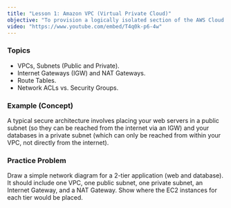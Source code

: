 ```yaml
---
title: "Lesson 1: Amazon VPC (Virtual Private Cloud)"
objective: "To provision a logically isolated section of the AWS Cloud where you can launch AWS resources."
video: "https://www.youtube.com/embed/T4q0k-p6-4w"
---
```


### Topics

- VPCs, Subnets (Public and Private).
- Internet Gateways (IGW) and NAT Gateways.
- Route Tables.
- Network ACLs vs. Security Groups.

### Example (Concept)

A typical secure architecture involves placing your web servers in a public subnet (so they can be reached from the internet via an IGW) and your databases in a private subnet (which can only be reached from within your VPC, not directly from the internet).

### Practice Problem

Draw a simple network diagram for a 2-tier application (web and database). It should include one VPC, one public subnet, one private subnet, an Internet Gateway, and a NAT Gateway. Show where the EC2 instances for each tier would be placed.
